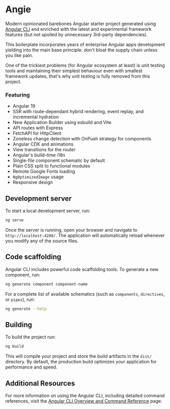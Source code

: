 # Angie

Modern opinionated barebones Angular starter project generated
using [Angular CLI](https://github.com/angular/angular-cli) and enriched with the latest and experimental framework
features (but not spoiled by unnecessary 3rd-party dependencies).

This boilerplate incorporates years of enterprise
Angular apps development yielding into the main base principle: don't bloat the supply chain unless you like pain.

One of the trickiest problems (for Angular ecosystem at least) is unit testing tools and maintaining their simplest
behaviour even with smallest framework updates, that's why unit testing is fully removed from this project.

### Featuring

* Angular 19
* SSR with route-dependant hybrid rendering, event replay, and incremental hydration
* New Application Builder using esbuild and Vite
* API routes with Express
* FetchAPI for HttpClient
* Zoneless change detection with OnPush strategy for components
* Angular CDK and animations
* View transitions for the router
* Angular's build-time i18n
* Single-file component schematic by default
* Plain CSS split to functional modules
* Remote Google Fonts loading
* `NgOptimizedImage` usage
* Responsive design

## Development server

To start a local development server, run:

```bash
ng serve
```

Once the server is running, open your browser and navigate to `http://localhost:4200/`. The application will
automatically reload whenever you modify any of the source files.

## Code scaffolding

Angular CLI includes powerful code scaffolding tools. To generate a new component, run:

```bash
ng generate component component-name
```

For a complete list of available schematics (such as `components`, `directives`, or `pipes`), run:

```bash
ng generate --help
```

## Building

To build the project run:

```bash
ng build
```

This will compile your project and store the build artifacts in the `dist/` directory. By default, the production build
optimizes your application for performance and speed.

## Additional Resources

For more information on using the Angular CLI, including detailed command references, visit
the [Angular CLI Overview and Command Reference](https://angular.dev/tools/cli) page.
